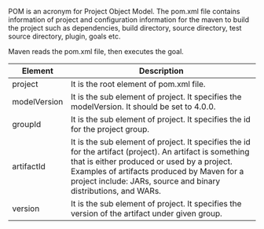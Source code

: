 POM is an acronym for Project Object Model. The pom.xml file contains information of project and configuration information for the maven to build the project such as dependencies, build directory, source directory, test source directory, plugin, goals etc.

Maven reads the pom.xml file, then executes the goal.


|Element	|Description|
|-------|---------|
|project|	It is the root element of pom.xml file.|
|modelVersion|	It is the sub element of project. It specifies the modelVersion. It should be set to 4.0.0.|
|groupId	|It is the sub element of project. It specifies the id for the project group.|
|artifactId	|It is the sub element of project. It specifies the id for the artifact (project). An artifact is something that is either produced or used by a project. Examples of artifacts produced by Maven for a project include: JARs, source and binary distributions, and WARs.|
|version	|It is the sub element of project. It specifies the version of the artifact under given group.|

